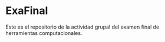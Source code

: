 # ExaFinal
Este es el repositorio de la actividad grupal del examen final de herramientas computacionales.
